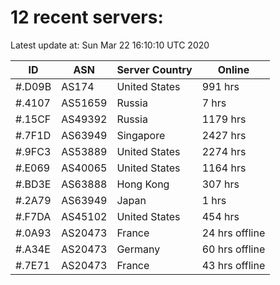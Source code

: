 # 12 recent servers:

Latest update at: Sun Mar 22 16:10:10 UTC 2020

| ID | ASN | Server Country | Online |
| -- | --- | -------------- | ------ |
| #.D09B | AS174 | United States | 991 hrs |
| #.4107 | AS51659 | Russia | 7 hrs |
| #.15CF | AS49392 | Russia | 1179 hrs |
| #.7F1D | AS63949 | Singapore | 2427 hrs |
| #.9FC3 | AS53889 | United States | 2274 hrs |
| #.E069 | AS40065 | United States | 1164 hrs |
| #.BD3E | AS63888 | Hong Kong | 307 hrs |
| #.2A79 | AS63949 | Japan | 1 hrs |
| #.F7DA | AS45102 | United States | 454 hrs |
| #.0A93 | AS20473 | France | 24 hrs offline |
| #.A34E | AS20473 | Germany | 60 hrs offline |
| #.7E71 | AS20473 | France | 43 hrs offline |

